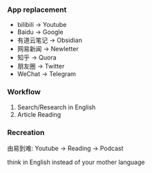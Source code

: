 
### App replacement

- bilibili -> Youtube
- Baidu -> Google
- 有道云笔记 -> Obsidian
- 网易新闻 -> Newletter
- 知乎 -> Quora
- 朋友圈 -> Twitter
- WeChat -> Telegram

### Workflow

1. Search/Research in English
2. Article Reading

### Recreation

由易到难:  Youtube -> Reading -> Podcast


think in English instead of your mother language

